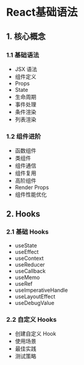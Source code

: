 # React基础语法
## 1. 核心概念

### 1.1 基础语法
- JSX 语法
- 组件定义
- Props
- State
- 生命周期
- 事件处理
- 条件渲染
- 列表渲染

### 1.2 组件进阶
- 函数组件
- 类组件
- 组件通信
- 组件复用
- 高阶组件
- Render Props
- 组件性能优化

## 2. Hooks

### 2.1 基础 Hooks
- useState
- useEffect
- useContext
- useReducer
- useCallback
- useMemo
- useRef
- useImperativeHandle
- useLayoutEffect
- useDebugValue

### 2.2 自定义 Hooks
- 创建自定义 Hook
- 使用场景
- 最佳实践
- 测试策略